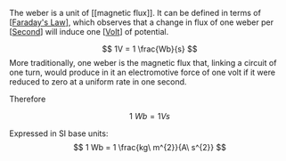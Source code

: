 The weber is a unit of [[magnetic flux]]. It can be defined in terms of [[Faraday's Law]], which observes that a change in flux of one weber per [[Second]] will induce one [[Volt]] of potential.

$$
1V = 1 \frac{Wb}{s}
$$
More traditionally, one weber is the magnetic flux that, linking a circuit of one turn, would produce in it an electromotive force of one volt if it were reduced to zero at a uniform rate in one second.

Therefore

$$
1\ Wb = 1 V s
$$

Expressed in SI base units:
$$
1 Wb = 1 \frac{kg\ m^{2}}{A\ s^{2}}
$$


[//begin]: # "Autogenerated link references for markdown compatibility"
[Faraday's Law]: <../electronics/Faraday's Law.md> "Faraday's Law"
[Second]: Second.md "Second"
[Volt]: Volt.md "Volt"
[//end]: # "Autogenerated link references"